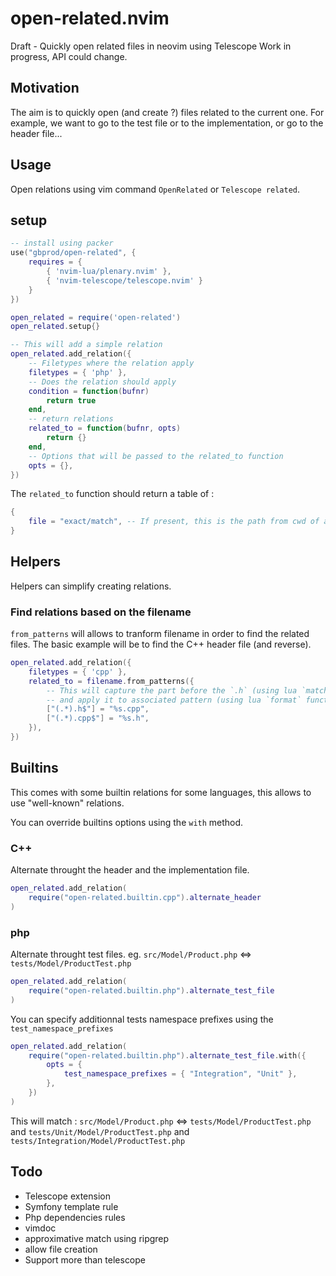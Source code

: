 # open-related.nvim
Draft - Quickly open related files in neovim using Telescope
Work in progress, API could change.

## Motivation

The aim is to quickly open (and create ?) files related to the current one. For example, we
want to go to the test file or to the implementation, or go to the header file...

## Usage

Open relations using vim command `OpenRelated` or `Telescope related`.

## setup

```lua
-- install using packer
use("gbprod/open-related", {
    requires = { 
        { 'nvim-lua/plenary.nvim' }, 
        { 'nvim-telescope/telescope.nvim' } 
    }
})

open_related = require('open-related')
open_related.setup{}

-- This will add a simple relation
open_related.add_relation({
    -- Filetypes where the relation apply
    filetypes = { 'php' },
    -- Does the relation should apply
    condition = function(bufnr)
        return true
    end,
    -- return relations
    related_to = function(bufnr, opts)
        return {}
    end,
    -- Options that will be passed to the related_to function
    opts = {},
})
```

The `related_to` function should return a table of : 

```lua
{
    file = "exact/match", -- If present, this is the path from cwd of an expected relation
}
```

## Helpers

Helpers can simplify creating relations.

### Find relations based on the filename

`from_patterns` will allows to tranform filename in order to find the related files.
The basic example will be to find the C++ header file (and reverse).

```lua
open_related.add_relation({
    filetypes = { 'cpp' },
    related_to = filename.from_patterns({
        -- This will capture the part before the `.h` (using lua `match` function) 
        -- and apply it to associated pattern (using lua `format` function)
        ["(.*).h$"] = "%s.cpp",
        ["(.*).cpp$"] = "%s.h",
    }),
})
```

## Builtins

This comes with some builtin relations for some languages, this allows to use "well-known" relations.

You can override builtins options using the `with` method.

### C++

Alternate throught the header and the implementation file.

```lua
open_related.add_relation(
    require("open-related.builtin.cpp").alternate_header
)
```

### php

Alternate throught test files.
eg. `src/Model/Product.php` <=> `tests/Model/ProductTest.php` 

```lua
open_related.add_relation(
    require("open-related.builtin.php").alternate_test_file
)
```

You can specify additionnal tests namespace prefixes using the `test_namespace_prefixes`
```lua
open_related.add_relation(
    require("open-related.builtin.php").alternate_test_file.with({
        opts = {
            test_namespace_prefixes = { "Integration", "Unit" },
        },
    })
)
```
This will match : `src/Model/Product.php` <=> `tests/Model/ProductTest.php` and `tests/Unit/Model/ProductTest.php` and `tests/Integration/Model/ProductTest.php` 

## Todo

 - Telescope extension
 - Symfony template rule
 - Php dependencies rules
 - vimdoc
 - approximative match using ripgrep
 - allow file creation
 - Support more than telescope
